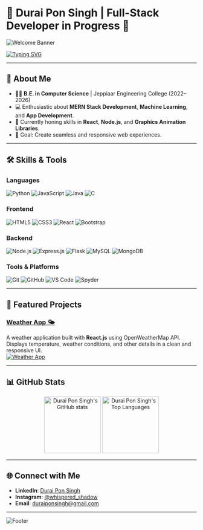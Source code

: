 # 🌟 Durai Pon Singh | Full-Stack Developer in Progress 🌟

![Welcome Banner](https://raw.githubusercontent.com/DuraiPonSingh/DuraiPonSingh/main/banner.gif)

[![Typing SVG](https://readme-typing-svg.demolab.com?font=Fira+Code&size=24&duration=3000&pause=500&color=8A2BE2&width=600&lines=Hi+there!+I'm+Durai+Pon+Singh+👋;A+Passionate+Developer+%26+Learner;Full-Stack+MERN+Developer+%7C+AI+Explorer)](https://git.io/typing-svg)

---

## 🚀 About Me

- 👨‍🎓 **B.E. in Computer Science** | Jeppiaar Engineering College (2022–2026)  
- 💻 Enthusiastic about **MERN Stack Development**, **Machine Learning**, and **App Development**.  
- 🌱 Currently honing skills in **React**, **Node.js**, and **Graphics Animation Libraries**.  
- 🎯 Goal: Create seamless and responsive web experiences.  

---

## 🛠️ Skills & Tools

### **Languages**
![Python](https://img.shields.io/badge/-Python-3776AB?logo=python&logoColor=white&style=flat)
![JavaScript](https://img.shields.io/badge/-JavaScript-F7DF1E?logo=javascript&logoColor=black&style=flat)
![Java](https://img.shields.io/badge/-Java-007396?logo=java&logoColor=white&style=flat)
![C](https://img.shields.io/badge/-C-00599C?logo=c&logoColor=white&style=flat)

### **Frontend**
![HTML5](https://img.shields.io/badge/-HTML5-E34F26?logo=html5&logoColor=white&style=flat)
![CSS3](https://img.shields.io/badge/-CSS3-1572B6?logo=css3&logoColor=white&style=flat)
![React](https://img.shields.io/badge/-React-61DAFB?logo=react&logoColor=black&style=flat)
![Bootstrap](https://img.shields.io/badge/-Bootstrap-7952B3?logo=bootstrap&logoColor=white&style=flat)

### **Backend**
![Node.js](https://img.shields.io/badge/-Node.js-339933?logo=nodedotjs&logoColor=white&style=flat)
![Express.js](https://img.shields.io/badge/-Express.js-000000?logo=express&logoColor=white&style=flat)
![Flask](https://img.shields.io/badge/-Flask-000000?logo=flask&logoColor=white&style=flat)
![MySQL](https://img.shields.io/badge/-MySQL-4479A1?logo=mysql&logoColor=white&style=flat)
![MongoDB](https://img.shields.io/badge/-MongoDB-47A248?logo=mongodb&logoColor=white&style=flat)

### **Tools & Platforms**
![Git](https://img.shields.io/badge/-Git-F05032?logo=git&logoColor=white&style=flat)
![GitHub](https://img.shields.io/badge/-GitHub-181717?logo=github&logoColor=white&style=flat)
![VS Code](https://img.shields.io/badge/-VS%20Code-007ACC?logo=visual-studio-code&logoColor=white&style=flat)
![Spyder](https://img.shields.io/badge/-Spyder-FF0000?logo=spyder&logoColor=white&style=flat)

---

## 🌟 Featured Projects

### [Weather App 🌤️](https://weather-zeta-indol.vercel.app/)
A weather application built with **React.js** using OpenWeatherMap API. Displays temperature, weather conditions, and other details in a clean and responsive UI.  
[![Weather App](https://img.shields.io/badge/-View%20Project-blue?style=for-the-badge)](https://weather-zeta-indol.vercel.app/)

---

## 📊 GitHub Stats

<div align="center">
  <img height="150em" src="https://github-readme-stats.vercel.app/api?username=WhisperedShadow&show_icons=true&theme=tokyonight&count_private=true" alt="Durai Pon Singh's GitHub stats" />
  <img height="150em" src="https://github-readme-stats.vercel.app/api/top-langs/?username=WhisperedShadow&layout=compact&theme=tokyonight&langs_count=6" alt="Durai Pon Singh's Top Languages" />
</div>

---

## 🌐 Connect with Me

- **LinkedIn**: [Durai Pon Singh](https://www.linkedin.com/in/d-durai-pon-singh/)  
- **Instagram**: [@whispered_shadow](https://instagram.com/whispered_shadow)  
- **Email**: [duraiponsingh@gmail.com](mailto:duraiponsingh@gmail.com)  

---

![Footer](https://capsule-render.vercel.app/api?type=waving&color=gradient&height=100&section=footer)

